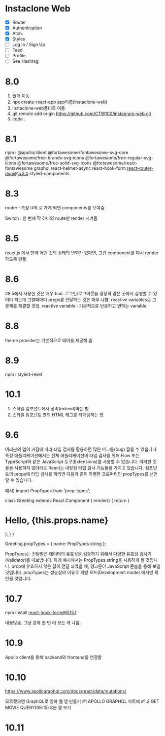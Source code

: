 # Instaclone Web

- [x] Router
- [x] Authentication
- [x] Atch.
- [x] Styles
- [ ] Log In / Sign Up
- [ ] Feed
- [ ] Profile
- [ ] See Hashtag

# 8.0

1. 폴더 이동
2. npx create-react-app app이름(instaclone-web)
3. instaclone-web폴더로 이동
4. git remote add origin https://github.com/CTW100/instagram-web.git
5. code .

# 8.1

npm i @apollo/client @fortawesome/fontawesome-svg-core @fortawesome/free-brands-svg-icons @fortawesome/free-regular-svg-icons @fortawesome/free-solid-svg-icons @fortawesome/react-fontawesome graphql react-helmet-async react-hook-form react-router-dom@5.3.0 styled-components

# 8.3

router : 측정 URL로 가게 되면 components를 보여줌

Switch : 한 번에 딱 하나의 route만 render 시켜줌

# 8.5

react.js 에서 만약 어떤 것의 상태의 변화가 있다면, 그건 component를 다시 render하도록 만듦

# 8.6

#8.5에서 사용한 것은 매우 bad. 로그인/로그아웃을 굉장히 많은 곳에서 실행할 수 있어야 되는데 그럴때마다 props를 전달하는 것은 매우 나쁨. reactive variables로 그 문제를 해결할 것임.
reactive variable : 기본적으로 반응하고 변하는 variable

# 8.8

theme provider는 기본적으로 테마를 제공해 줌

# 8.9

npm i styled-reset

# 10.1

1. 스타일 컴포넌트에서 상속(extend)하는 법
2. 스타일 컴포넌트 안의 HTML 태그를 타게팅하는 법

# 9.6

여러분의 앱이 커짐에 따라 타입 검사를 활용하면 많은 버그를(bug) 잡을 수 있습니다. 특정 애플리케이션에서는 전체 애플리케이션의 타입 검사를 위해 Flow 또는 TypeScript와 같은 JavaScript 도구(Extensions)를 사용할 수 있습니다. 이러한 것들을 사용하지 않더라도 React는 내장된 타입 검사 기능들을 가지고 있습니다. 컴포넌트의 props에 타입 검사를 하려면 다음과 같이 특별한 프로퍼티인 propTypes를 선언할 수 있습니다.

예시)
import PropTypes from 'prop-types';

class Greeting extends React.Component {
render() {
return (

<h1>Hello, {this.props.name}</h1>
);
}
}

Greeting.propTypes = {
name: PropTypes.string
};

PropTypes는 전달받은 데이터의 유효성을 검증하기 위해서 다양한 유효성 검사기(Validator)를 내보냅니다. 아래 예시에서는 PropTypes.string을 사용하게 될 것입니다. prop에 유효하지 않은 값이 전달 되었을 때, 경고문이 JavaScript 콘솔을 통해 보일 것입니다. propTypes는 성능상의 이유로 개발 모드(Development mode) 에서만 확인될 것입니다.

# 10.7

npm install react-hook-form@6.15.1

내용많음. 그냥 강의 한 번 더 보는 게 나음.

# 10.9

Apollo client를 통해 backend와 frontend를 연결함

# 10.10

https://www.apollographql.com/docs/react/data/mutations/

모르겠으면 GraphQL로 영화 웹 앱 만들기 #1 APOLLO GRAPHQL 파트에 #1.2 GET MOVIE QUERY(09:15) 8분 경 보기

# 10.11
